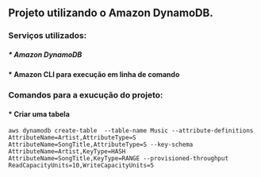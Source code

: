 
## Projeto utilizando o Amazon DynamoDB. 

### Serviços utilizados: 
##### * Amazon DynamoDB
#### * Amazon CLI para execução em linha de comando 

### Comandos para a exucução do projeto: 
#### * Criar uma tabela 
` aws dynamodb create-table  --table-name Music --attribute-definitions AttributeName=Artist,AttributeType=S AttributeName=SongTitle,AttributeType=S --key-schema AttributeName=Artist,KeyType=HASH AttributeName=SongTitle,KeyType=RANGE --provisioned-throughput ReadCapacityUnits=10,WriteCapacityUnits=5 `
